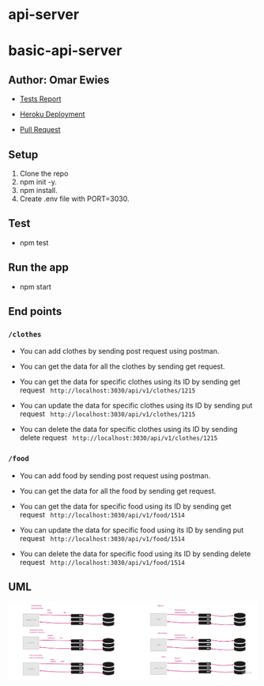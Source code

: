 # api-server

# basic-api-server

## Author: Omar Ewies
* [Tests Report]()

* [Heroku Deployment]()

* [Pull Request]()

## Setup

1) Clone the repo
2) npm init -y.
3) npm install.
4) Create .env file with PORT=3030.

## Test
* npm test


## Run the app
* npm start

## End points

### `/clothes`

* You can add clothes by sending post request using postman.

* You can get the data for all the clothes by sending get request.

* You can get the data for specific clothes using its ID by sending get request
` http://localhost:3030/api/v1/clothes/1215`

* You can update the data for specific clothes using its ID by sending put request
` http://localhost:3030/api/v1/clothes/1215`

* You can delete the data for specific clothes using its ID by sending delete request
` http://localhost:3030/api/v1/clothes/1215`


### `/food`

* You can add food by sending post request using postman.

* You can get the data for all the food by sending get request.

* You can get the data for specific food using its ID by sending get request
` http://localhost:3030/api/v1/food/1514`

* You can update the data for specific food using its ID by sending put request
` http://localhost:3030/api/v1/food/1514`

* You can delete the data for specific food using its ID by sending delete request
` http://localhost:3030/api/v1/food/1514`



## UML

![](./img/uml.jpg)

